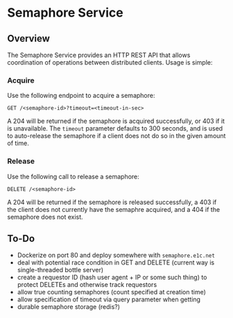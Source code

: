 # Semaphore Service

## Overview

The Semaphore Service provides an HTTP REST API that allows coordination of operations
between distributed clients. Usage is simple:

### Acquire

Use the following endpoint to acquire a semaphore:

`GET /<semaphore-id>?timeout=<timeout-in-sec>`

A 204 will be returned if the semaphore is acquired successfully, or 403 if it is unavailable.
The `timeout` parameter defaults to 300 seconds, and is used to auto-release the semaphore if
a client does not do so in the given amount of time.

### Release

Use the following call to release a semaphore:

`DELETE /<semaphore-id>`

A 204 will be returned if the semaphore is released successfully, a 403 if the client does
not currently have the semaphre acquired, and a 404 if the semaphore does not exist.

## To-Do

*   Dockerize on port 80 and deploy somewhere with `semaphore.e1c.net`
*   deal with potential race condition in GET and DELETE (current way is single-threaded bottle server)
*   create a requestor ID (hash user agent + IP or some such thing) to protect DELETEs and otherwise track requestors
*   allow true counting semaphores (count specified at creation time)
*   allow specification of timeout via query parameter when getting
*   durable semaphore storage (redis?)
